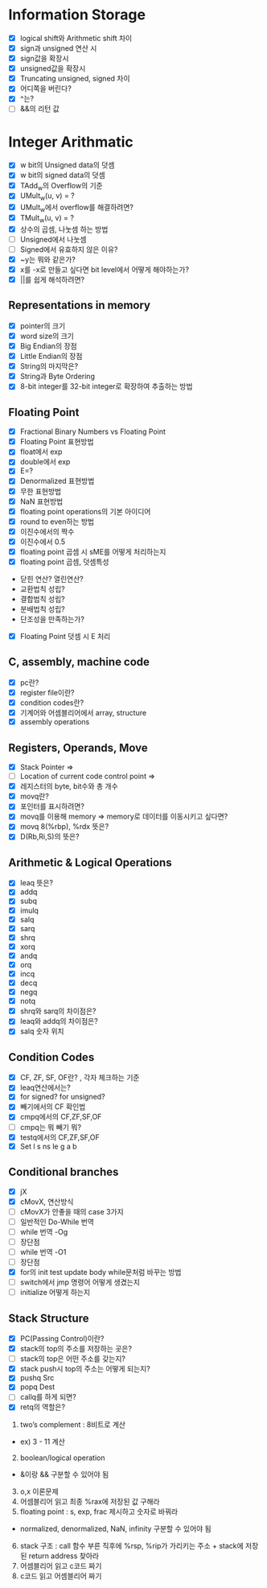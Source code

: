 # Information Storage
- [x] logical shift와 Arithmetic shift 차이
- [x] sign과 unsigned 연산 시
- [x] sign값을 확장시
- [x] unsigned값을 확장시
- [x] Truncating unsigned, signed 차이
- [x] 어디쪽을 버린다?
- [x] ^는?
- [ ] &&의 리턴 값

# Integer Arithmatic
- [x] w bit의 Unsigned data의 덧셈
- [x] w bit의 signed data의 덧셈
- [x] TAdd<sub>w</sub>의 Overflow의 기준
- [x] UMult<sub>w</sub>(u, v) = ?
- [x] UMult<sub>w</sub>에서 overflow를 해결하려면?
- [x] TMult<sub>w</sub>(u, v) = ?
- [x] 상수의 곱셈, 나눗셈 하는 방법
- [ ] Unsigned에서 나눗셈
- [ ] Signed에서 유효하지 않은 이유?
- [x] ~y는 뭐와 같은가?
- [x] x를 -x로 만들고 싶다면 bit level에서 어떻게 해야하는가?
- [x] \|\|를 쉽게 해석하려면?

## Representations in memory
- [x] pointer의 크기
- [x] word size의 크기
- [x] Big Endian의 장점
- [x] Little Endian의 장점
- [x] String의 마지막은?
- [x] String과 Byte Ordering
- [x] 8-bit integer를 32-bit integer로 확장하여 추출하는 방법

## Floating Point
- [x] Fractional Binary Numbers vs Floating Point
- [x] Floating Point 표현방법
- [x] float에서 exp
- [x] double에서 exp
- [x] E=?
- [x] Denormalized 표현방법
- [x] 무한 표현방법
- [x] NaN 표현방법
- [x] floating point operations의 기본 아이디어
- [x] round to even하는 방법
- [x] 이진수에서의 짝수
- [x] 이진수에서 0.5
- [x] floating point 곱셈 시 sME를 어떻게 처리하는지
- [x] floating point 곱셈, 덧셈특성
- 닫힌 연산? 열린연산?
- 교환법칙 성립?
- 결합법칙 성립?
- 분배법칙 성립?
- 단조성을 만족하는가?
- [x] Floating Point 덧셈 시 E 처리

## C, assembly, machine code
- [x] pc란?
- [x] register file이란?
- [x] condition codes란?
- [x] 기계어와 어셈블리어에서 array, structure
- [x] assembly operations

## Registers, Operands, Move
- [x] Stack Pointer => 
- [ ] Location of current code control point =>
- [x] 레지스터의 byte, bit수와 총 개수
- [x] movq란?
- [x] 포인터를 표시하려면?
- [x] movq를 이용해 memory => memory로 데이터를 이동시키고 싶다면?
- [x] movq 8(%rbp), %rdx 뜻은?
- [x] D(Rb,Ri,S)의 뜻은?

## Arithmetic & Logical Operations
- [x] leaq 뜻은?
- [x] addq
- [x] subq
- [x] imulq
- [x] salq
- [x] sarq
- [x] shrq
- [x] xorq
- [x] andq
- [x] orq
- [x] incq
- [x] decq
- [x] negq
- [x] notq
- [x] shrq와 sarq의 차이점은?
- [x] leaq와 addq의 차이점은?
- [x] salq 숫자 위치
## Condition Codes
- [x] CF, ZF, SF, OF란? , 각자 체크하는 기준
- [x] leaq연산에서는?
- [x] for signed? for unsigned?
- [x] 빼기에서의 CF 확인법
- [x] cmpq에서의 CF,ZF,SF,OF
- [ ] cmpq는 뭐 빼기 뭐?
- [x] testq에서의 CF,ZF,SF,OF
- [x] Set l s ns le g a b

## Conditional branches
- [x] jX
- [x] cMovX, 연산방식
- [ ] cMovX가 안좋을 때의 case 3가지
- [ ] 일반적인 Do-While 번역
- [ ] while 번역 -Og
- [ ] 장단점
- [ ] while 번역 -O1
- [ ] 장단점
- [x] for의 init test update body while문처럼 바꾸는 방법
- [ ] switch에서 jmp 명령어 어떻게 생겼는지
- [ ] initialize 어떻게 하는지

## Stack Structure
- [x] PC(Passing Control)이란?
- [x] stack의 top의 주소를 저장하는 곳은?
- [ ] stack의 top은 어떤 주소를 갖는지?
- [x] stack push시 top의 주소는 어떻게 되는지?
- [x] pushq Src
- [x] popq Dest
- [ ] callq를 하게 되면?
- [x] retq의 역할은?

1. two’s complement : 8비트로 계산
- ex) 3 - 11 계산
2. boolean/logical operation 
- &이랑 && 구분할 수 있어야 됨
3. o,x 이론문제
4. 어셈블리어 읽고 최종 %rax에 저장된 값 구해라
5. floating point : s, exp, frac 제시하고 숫자로 바꿔라
- normalized, denormalized, NaN, infinity 구분할 수 있어야 됨
6. stack 구조 : call 함수 부른 직후에 %rsp, %rip가 가리키는 주소 + stack에 저장된 return address 찾아라
7. 어셈블리어 읽고 c코드 짜기
8. c코드 읽고 어셈블리어 짜기